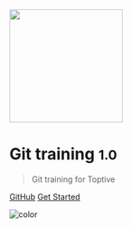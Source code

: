 <img src="/assets/img/toptive.png" width="200">

# Git training <small>1.0</small>

> Git training for Toptive

[GitHub](https://github.com/fgriberi/git-training)
[Get Started](#git-training)

![color](#f0f0f0)
